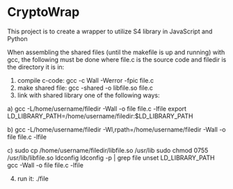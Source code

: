 # CryptoWrap

This project is to create a wrapper to utilize S4 library in JavaScript and Python


When assembling the shared files (until the makefile is up and running) with gcc, the following must be done where file.c is the source code and filedir is the directory it is in:

  1) compile c-code: gcc -c Wall -Werror -fpic file.c
  2) make shared file: gcc -shared -o libfile.so file.c
  3) link with shared library one of the following ways:
      
a) gcc -L/home/username/filedir -Wall -o file file.c -lfile export LD_LIBRARY_PATH=/home/username/filedir:$LD_LIBRARY_PATH   

b) gcc -L/home/username/filedir -Wl,rpath=/home/username/filedir -Wall -o file file.c -lfile

c) sudo cp /home/username/filedir/libfile.so /usr/lib
         sudo chmod 0755 /usr/lib/libfile.so
         ldconfig
         ldconfig -p | grep file
         unset LD_LIBRARY_PATH
         gcc -Wall -o file file.c -lfile
   
  4) run it: ./file
